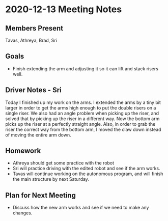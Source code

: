 # 2020-12-13 Meeting Notes

## Members Present  
Tavas, Athreya, Brad, Sri

## Goals  
- Finish extending the arm and adjusting it so it can lift and stack risers well.

## Driver Notes - Sri
Today I finished up my work on the arms. I extended the arms by a tiny bit larger in order to get the arms high enough to put the double risers on a single riser. We also had an angle problem when picking up the riser, and solved that by picking up the riser in a different way. Now the bottom arm picks up the riser at a perfectly straight angle. Also, in order to grab the riser the correct way from the bottom arm, I moved the claw down instead of moving the entire arm down. 


## Homework  
- Athreya should get some practice with the robot
- Sri will practice driving with the edited robot and see if the arm works.
- Tavas will continue working on the autonomous program, and will finish the main structure by next Saturday.

## Plan for Next Meeting  
- Discuss how the new arm works and see if we need to make any changes.

